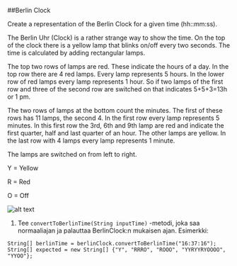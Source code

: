 ##Berlin Clock

Create a representation of the Berlin Clock for a given time (hh::mm:ss).

The Berlin Uhr (Clock) is a rather strange way to show the time.
On the top of the clock there is a yellow lamp that blinks on/off every two seconds.
The time is calculated by adding rectangular lamps.

The top two rows of lamps are red. These indicate the hours of a day. In the top row there are 4 red lamps.
Every lamp represents 5 hours. In the lower row of red lamps every lamp represents 1 hour.
So if two lamps of the first row and three of the second row are switched on that indicates 5+5+3=13h or 1 pm.

The two rows of lamps at the bottom count the minutes. The first of these rows has 11 lamps, the second 4.
In the first row every lamp represents 5 minutes.
In this first row the 3rd, 6th and 9th lamp are red and indicate the first quarter, half and last quarter of an hour.
The other lamps are yellow. In the last row with 4 lamps every lamp represents 1 minute.

The lamps are switched on from left to right.

Y = Yellow

R = Red

O = Off


![alt text](http://a1.mzstatic.com/us/r30/Purple4/v4/f8/27/8a/f8278af9-4aed-82fc-80a8-3eea0fd75320/screen480x480.jpeg)

1) Tee `convertToBerlinTime(String inputTime)` -metodi, joka saa normaaliajan ja palauttaa BerlinClock:n mukaisen ajan. Esimerkki:

```
String[] berlinTime = berlinClock.convertToBerlinTime("16:37:16");
String[] expected = new String[] {"Y", "RRRO", "ROOO", "YYRYYRYOOOO", "YYOO"};
```
